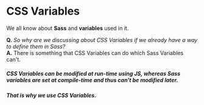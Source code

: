 # CSS Variables

We all know about **Sass** and **variables** used in it.

**Q.** *So why are we discussing about CSS Variables if we already have a way to define them in Sass?*  
**A.** There is something that CSS Variables can do which Sass Variables can't.  
##### CSS Variables can be modified at run-time using JS, whereas Sass variables are set at compile-time and thus can't be modified later.  

***That is why we use CSS Variables.***

